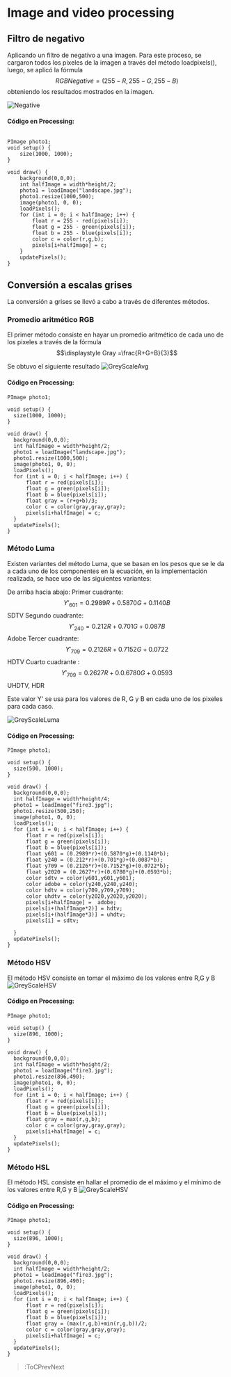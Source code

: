 # Image and video processing

## Filtro de negativo
Aplicando un filtro de negativo a una imagen. Para este proceso, se cargaron todos los pixeles de la imagen a través del método loadpixels(), luego, se aplicó la fórmula $$\displaystyle RGBNegative =(255 - R, 255 - G, 255 - B)$$ obteniendo los resultados mostrados en la imagen.

![Negative](/docs/sketches/imageNegative.jpg)


#### Código en Processing:

```processing

PImage photo1;
void setup() {
    size(1000, 1000);
}
 
void draw() {
    background(0,0,0);
    int halfImage = width*height/2;
    photo1 = loadImage("landscape.jpg");
    photo1.resize(1000,500);
    image(photo1, 0, 0);
    loadPixels();
    for (int i = 0; i < halfImage; i++) {
        float r = 255 - red(pixels[i]);
        float g = 255 - green(pixels[i]);
        float b = 255 - blue(pixels[i]);
        color c = color(r,g,b);
        pixels[i+halfImage] = c;
    }
    updatePixels();
}
```
## Conversión a escalas grises
La conversión a grises se llevó a cabo a través de diferentes métodos.

### Promedio aritmético RGB
El primer método consiste en hayar un promedio aritmético de cada uno de los pixeles a través de la fórmula $$\displaystyle Gray =\frac{R+G+B}{3}$$

Se obtuvo el siguiente resultado
![GreyScaleAvg](/docs/sketches/greyscaleAvg.png)

#### Código en Processing:
```processing
PImage photo1;

void setup() {
  size(1000, 1000);
}

void draw() {
  background(0,0,0);
  int halfImage = width*height/2;
  photo1 = loadImage("landscape.jpg");
  photo1.resize(1000,500);
  image(photo1, 0, 0);
  loadPixels();
  for (int i = 0; i < halfImage; i++) {
      float r = red(pixels[i]);
      float g = green(pixels[i]);
      float b = blue(pixels[i]);
      float gray = (r+g+b)/3;
      color c = color(gray,gray,gray);
      pixels[i+halfImage] = c;
  }
  updatePixels();
}
```

### Método Luma
Existen variantes del método Luma, que se basan en los pesos que se le da a cada uno de los componentes en la ecuación, en la implementación realizada, se hace uso de las siguientes variantes:

De arriba hacia abajo:
Primer cuadrante: $$\displaystyle Y'_{\text{601}}=0.2989R+0.5870G+0.1140B$$ SDTV
Segundo cuadrante: $$\displaystyle Y'_{\text{240}}=0.212R+0.701G+0.087B$$ Adobe
Tercer cuadrante: $$\displaystyle Y'_{\text{709}}=0.2126R+0.7152G+0.0722$$ HDTV
Cuarto cuadrante : $$\displaystyle Y'_{\text{709}}=0.2627R+0.0.6780G+0.0593$$ UHDTV, HDR

Este valor Y' se usa para los valores de R, G y B en cada uno de los pixeles para cada caso.

![GreyScaleLuma](/docs/sketches/greyScaleLuma.png)

#### Código en Processing:
```processing
PImage photo1;

void setup() {
  size(500, 1000);
}

void draw() {
  background(0,0,0);
  int halfImage = width*height/4;
  photo1 = loadImage("fire3.jpg");
  photo1.resize(500,250);
  image(photo1, 0, 0);
  loadPixels();
  for (int i = 0; i < halfImage; i++) {
      float r = red(pixels[i]);
      float g = green(pixels[i]);
      float b = blue(pixels[i]);
      float y601 = (0.2989*r)+(0.5870*g)+(0.1140*b);
      float y240 = (0.212*r)+(0.701*g)+(0.0087*b);
      float y709 = (0.2126*r)+(0.7152*g)+(0.0722*b);
      float y2020 = (0.2627*r)+(0.6780*g)+(0.0593*b);
      color sdtv = color(y601,y601,y601);
      color adobe = color(y240,y240,y240);
      color hdtv = color(y709,y709,y709);
      color uhdtv = color(y2020,y2020,y2020);
      pixels[i+halfImage] =  adobe;
      pixels[i+(halfImage*2)] = hdtv;
      pixels[i+(halfImage*3)] = uhdtv;
      pixels[i] = sdtv;
      
  }
  updatePixels();
}
``` 
### Método HSV
El método HSV consiste en tomar el máximo de los valores entre R,G y B
![GreyScaleHSV](/docs/sketches/greyScaleHSV.png)

#### Código en Processing:
```processing
PImage photo1;

void setup() {
  size(896, 1000);
}

void draw() {
  background(0,0,0);
  int halfImage = width*height/2;
  photo1 = loadImage("fire3.jpg");
  photo1.resize(896,490);
  image(photo1, 0, 0);
  loadPixels();
  for (int i = 0; i < halfImage; i++) {
      float r = red(pixels[i]);
      float g = green(pixels[i]);
      float b = blue(pixels[i]);
      float gray = max(r,g,b);
      color c = color(gray,gray,gray);
      pixels[i+halfImage] = c;
  }
  updatePixels();
}
```

### Método HSL
El método HSL consiste en hallar el promedio de el máximo y el mínimo de los valores entre R,G y B
![GreyScaleHSV](/docs/sketches/greyScaleHSL.png)

#### Código en Processing:
```processing
PImage photo1;

void setup() {
  size(896, 1000);
}

void draw() {
  background(0,0,0);
  int halfImage = width*height/2;
  photo1 = loadImage("fire3.jpg");
  photo1.resize(896,490);
  image(photo1, 0, 0);
  loadPixels();
  for (int i = 0; i < halfImage; i++) {
      float r = red(pixels[i]);
      float g = green(pixels[i]);
      float b = blue(pixels[i]);
      float gray = (max(r,g,b)+min(r,g,b))/2;
      color c = color(gray,gray,gray);
      pixels[i+halfImage] = c;
  }
  updatePixels();
}
```

> :ToCPrevNext
